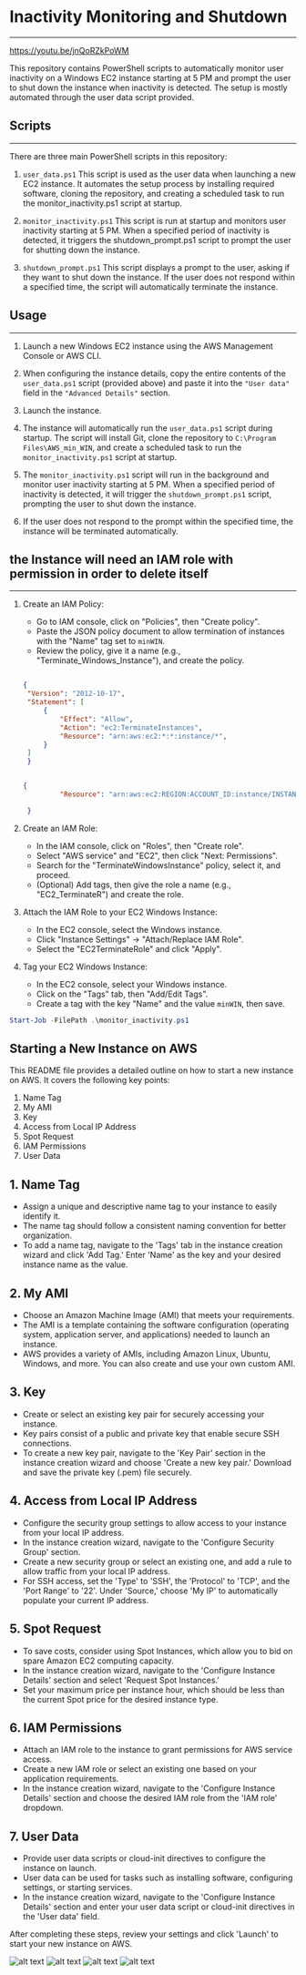 # Inactivity Monitoring and Shutdown

-------------------------------------------------------
<https://youtu.be/jnQoRZkPoWM>

This repository contains PowerShell scripts to automatically monitor user inactivity on a Windows EC2 instance starting at 5 PM and prompt the user to shut down the instance when inactivity is detected. The setup is mostly automated through the user data script provided.

## Scripts

-------------------------------------------------------
There are three main PowerShell scripts in this repository:

1. `user_data.ps1`  This script is used as the user data when launching a new EC2 instance. It automates the setup process by installing required software, cloning the repository, and creating a scheduled task to run the monitor_inactivity.ps1 script at startup.

2. `monitor_inactivity.ps1`  This script is run at startup and monitors user inactivity starting at 5 PM. When a specified period of inactivity is detected, it triggers the shutdown_prompt.ps1 script to prompt the user for shutting down the instance.

3. `shutdown_prompt.ps1`  This script displays a prompt to the user, asking if they want to shut down the instance. If the user does not respond within a specified time, the script will automatically terminate the instance.

## Usage

-------------------------------------------------------

1. Launch a new Windows EC2 instance using the AWS Management Console or AWS CLI.

2. When configuring the instance details, copy the entire contents of the `user_data.ps1` script (provided above) and paste it into the `"User data"` field in the `"Advanced Details"` section.

3. Launch the instance.

4. The instance will automatically run the `user_data.ps1` script during startup. The script will install Git, clone the repository to `C:\Program Files\AWS_min_WIN`, and create a scheduled task to run the `monitor_inactivity.ps1` script at startup.

5. The `monitor_inactivity.ps1` script will run in the background and monitor user inactivity starting at 5 PM. When a specified period of inactivity is detected, it will trigger the `shutdown_prompt.ps1` script, prompting the user to shut down the instance.

6. If the user does not respond to the prompt within the specified time, the instance will be terminated automatically.

## the Instance will need an IAM role with permission in order to delete itself

-------------------------------------------------------

1. Create an IAM Policy:
   - Go to IAM console, click on "Policies", then "Create policy".
   - Paste the JSON policy document to allow termination of instances with the "Name" tag set to `minWIN`.
   - Review the policy, give it a name (e.g., "Terminate_Windows_Instance"), and create the policy.

   ```json
   
   {
    "Version": "2012-10-17",
    "Statement": [
        {
            "Effect": "Allow",
            "Action": "ec2:TerminateInstances",
            "Resource": "arn:aws:ec2:*:*:instance/*",
        }
    ]
    }
   ```

   ```json
   
   {
            "Resource": "arn:aws:ec2:REGION:ACCOUNT_ID:instance/INSTANCE_ID"

    }
   ```

2. Create an IAM Role:
   - In the IAM console, click on "Roles", then "Create role".
   - Select "AWS service" and "EC2", then click "Next: Permissions".
   - Search for the "TerminateWindowsInstance" policy, select it, and proceed.
   - (Optional) Add tags, then give the role a name (e.g., "EC2_TerminateR") and create the role.

3. Attach the IAM Role to your EC2 Windows Instance:
   - In the EC2 console, select the Windows instance.
   - Click "Instance Settings" -> "Attach/Replace IAM Role".
   - Select the "EC2TerminateRole" and click "Apply".

4. Tag your EC2 Windows Instance:
   - In the EC2 console, select your Windows instance.
   - Click on the "Tags" tab, then "Add/Edit Tags".
   - Create a tag with the key "Name" and the value `minWIN`, then save.

```powershell
Start-Job -FilePath .\monitor_inactivity.ps1
```

## Starting a New Instance on AWS

This README file provides a detailed outline on how to start a new instance on AWS. It covers the following key points:

1. Name Tag
2. My AMI
3. Key
4. Access from Local IP Address
5. Spot Request
6. IAM Permissions
7. User Data

## 1. Name Tag

- Assign a unique and descriptive name tag to your instance to easily identify it.
- The name tag should follow a consistent naming convention for better organization.
- To add a name tag, navigate to the 'Tags' tab in the instance creation wizard and click 'Add Tag.' Enter 'Name' as the key and your desired instance name as the value.

## 2. My AMI

- Choose an Amazon Machine Image (AMI) that meets your requirements.
- The AMI is a template containing the software configuration (operating system, application server, and applications) needed to launch an instance.
- AWS provides a variety of AMIs, including Amazon Linux, Ubuntu, Windows, and more. You can also create and use your own custom AMI.

## 3. Key

- Create or select an existing key pair for securely accessing your instance.
- Key pairs consist of a public and private key that enable secure SSH connections.
- To create a new key pair, navigate to the 'Key Pair' section in the instance creation wizard and choose 'Create a new key pair.' Download and save the private key (.pem) file securely.

## 4. Access from Local IP Address

- Configure the security group settings to allow access to your instance from your local IP address.
- In the instance creation wizard, navigate to the 'Configure Security Group' section.
- Create a new security group or select an existing one, and add a rule to allow traffic from your local IP address.
- For SSH access, set the 'Type' to 'SSH', the 'Protocol' to 'TCP', and the 'Port Range' to '22'. Under 'Source,' choose 'My IP' to automatically populate your current IP address.

## 5. Spot Request

- To save costs, consider using Spot Instances, which allow you to bid on spare Amazon EC2 computing capacity.
- In the instance creation wizard, navigate to the 'Configure Instance Details' section and select 'Request Spot Instances.'
- Set your maximum price per instance hour, which should be less than the current Spot price for the desired instance type.

## 6. IAM Permissions

- Attach an IAM role to the instance to grant permissions for AWS service access.
- Create a new IAM role or select an existing one based on your application requirements.
- In the instance creation wizard, navigate to the 'Configure Instance Details' section and choose the desired IAM role from the 'IAM role' dropdown.

## 7. User Data

- Provide user data scripts or cloud-init directives to configure the instance on launch.
- User data can be used for tasks such as installing software, configuring settings, or starting services.
- In the instance creation wizard, navigate to the 'Configure Instance Details' section and enter your user data script or cloud-init directives in the 'User data' field.  

After completing these steps, review your settings and click 'Launch' to start your new instance on AWS.  

![alt text](https://github.com/TortoiseWolfe/AWS_min_WIN/blob/main/docs/Screenshot%202023-04-17%20081520.png?raw=true "5 Spot Request  6 IAM Permissions")
![alt text](https://github.com/TortoiseWolfe/AWS_min_WIN/blob/main/docs/Screenshot%202023-04-17%20081520.png?raw=true "5 Spot Request  6 IAM Permissions")
![alt text](https://github.com/TortoiseWolfe/AWS_min_WIN/blob/main/docs/Screenshot%202023-04-17%20081520.png?raw=true "5 Spot Request  6 IAM Permissions")
![alt text](https://github.com/TortoiseWolfe/AWS_min_WIN/blob/main/docs/Screenshot%202023-04-17%20081520.png?raw=true "5 Spot Request  6 IAM Permissions")
